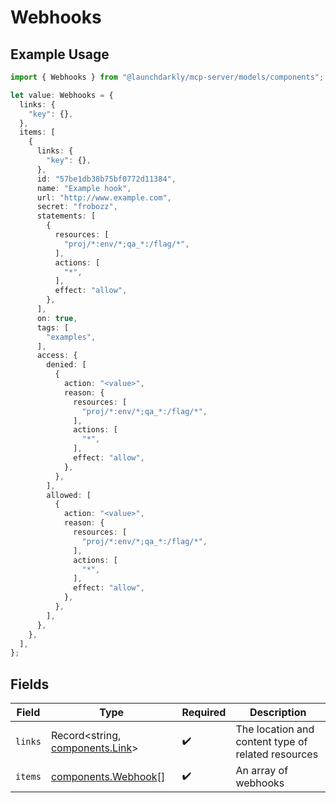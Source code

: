 # Webhooks

## Example Usage

```typescript
import { Webhooks } from "@launchdarkly/mcp-server/models/components";

let value: Webhooks = {
  links: {
    "key": {},
  },
  items: [
    {
      links: {
        "key": {},
      },
      id: "57be1db38b75bf0772d11384",
      name: "Example hook",
      url: "http://www.example.com",
      secret: "frobozz",
      statements: [
        {
          resources: [
            "proj/*:env/*;qa_*:/flag/*",
          ],
          actions: [
            "*",
          ],
          effect: "allow",
        },
      ],
      on: true,
      tags: [
        "examples",
      ],
      access: {
        denied: [
          {
            action: "<value>",
            reason: {
              resources: [
                "proj/*:env/*;qa_*:/flag/*",
              ],
              actions: [
                "*",
              ],
              effect: "allow",
            },
          },
        ],
        allowed: [
          {
            action: "<value>",
            reason: {
              resources: [
                "proj/*:env/*;qa_*:/flag/*",
              ],
              actions: [
                "*",
              ],
              effect: "allow",
            },
          },
        ],
      },
    },
  ],
};
```

## Fields

| Field                                                              | Type                                                               | Required                                                           | Description                                                        |
| ------------------------------------------------------------------ | ------------------------------------------------------------------ | ------------------------------------------------------------------ | ------------------------------------------------------------------ |
| `links`                                                            | Record<string, [components.Link](../../models/components/link.md)> | :heavy_check_mark:                                                 | The location and content type of related resources                 |
| `items`                                                            | [components.Webhook](../../models/components/webhook.md)[]         | :heavy_check_mark:                                                 | An array of webhooks                                               |